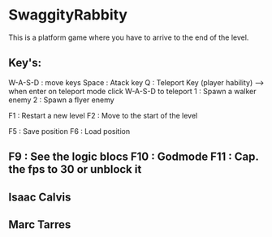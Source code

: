 # SwaggityRabbity

This is a platform game where you have to arrive to the end of the level.

Key's:
---------------------------------------------------------------------------------------------------------------------
W-A-S-D		: move keys
Space		: Atack key
Q		: Teleport Key (player hability)	-->	when enter on teleport mode click W-A-S-D to teleport
1		: Spawn a walker enemy
2		: Spawn a flyer enemy

F1		: Restart a new level
F2		: Move to the start of the level

F5		: Save position
F6		: Load position

F9		: See the logic blocs
F10		: Godmode
F11		: Cap. the fps to 30 or unblock it
---------------------------------------------------------------------------------------------------------------------

## Isaac Calvis
## Marc Tarres
